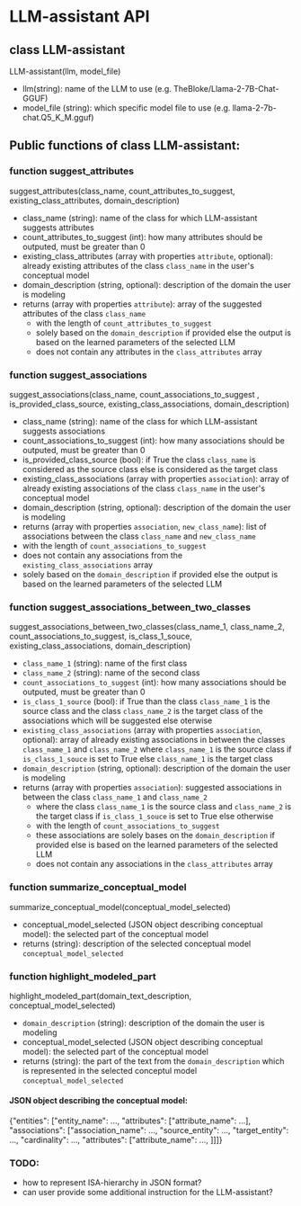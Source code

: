 # LLM-assistant API

## class LLM-assistant
LLM-assistant(llm, model_file)
- llm(string): name of the LLM to use (e.g. TheBloke/Llama-2-7B-Chat-GGUF)
- model_file (string): which specific model file to use (e.g. llama-2-7b-chat.Q5_K_M.gguf)

## Public functions of class LLM-assistant:
  
### function suggest_attributes
suggest_attributes(class_name, count_attributes_to_suggest, existing_class_attributes, domain_description)

- class_name (string): name of the class for which LLM-assistant suggests attributes
- count_attributes_to_suggest (int): how many attributes should be outputed, must be greater than 0
- existing_class_attributes (array with properties `attribute`, optional): already existing attributes of the class `class_name` in the user's conceptual model
- domain_description (string, optional): description of the domain the user is modeling
- returns (array with properties `attribute`): array of the suggested attributes of the class `class_name`
	- with the length of `count_attributes_to_suggest` 
	- solely based on the `domain_description` if provided  else the output is based on the learned parameters of the selected LLM
	-  does not contain any attributes in the `class_attributes` array

  
### function suggest_associations

suggest_associations(class_name, count_associations_to_suggest , is_provided_class_source, existing_class_associations, domain_description)
- class_name (string): name of the class for which LLM-assistant suggests associations
- count_associations_to_suggest (int): how many associations should be outputed, must be greater than 0
- is_provided_class_source (bool): if True the class `class_name` is considered as the source class else is considered as the target class
- existing_class_associations (array with properties `association`): array of already existing associations of the class `class_name` in the user's conceptual model
- domain_description (string, optional): description of the domain the user is modeling
- returns (array with properties `association`, `new_class_name`): list of associations between the class `class_name` and `new_class_name`
- with the length of `count_associations_to_suggest`
- does not contain any associations from the `existing_class_associations` array
- solely based on the `domain_description` if provided else the output is based on the learned parameters of the selected LLM

  
### function suggest_associations_between_two_classes

suggest_associations_between_two_classes(class_name_1, class_name_2, count_associations_to_suggest, is_class_1_souce, existing_class_associations, domain_description)

-  `class_name_1` (string): name of the first class
-  `class_name_2` (string): name of the second class
-  `count_associations_to_suggest` (int): how many associations should be outputed, must be greater than 0
-  `is_class_1_source` (bool): if True than the class `class_name_1` is the source class and the class `class_name_2` is the target class of the associations which will be suggested else oterwise
-  `existing_class_associations` (array with properties `association`, optional): array of already existing associations in between the classes `class_name_1` and `class_name_2` where `class_name_1` is the source class if `is_class_1_souce` is set to True else `class_name_1` is the target class
-  `domain_description` (string, optional): description of the domain the user is modeling
- returns (array with properties `association`): suggested associations in between the class `class_name_1` and `class_name_2`
	- where the class `class_name_1` is the source class and `class_name_2` is the target class if `is_class_1_souce` is set to True else otherwise
	- with the length of `count_associations_to_suggest `
	- these associations are solely bases on the `domain_description` if provided else is based on the learned parameters of the selected LLM
	- does not contain any associations in the `class_attributes` array

  
### function summarize_conceptual_model

summarize_conceptual_model(conceptual_model_selected)

- conceptual_model_selected (JSON object describing conceptual model): the selected part of the conceptual model
- returns (string): description of the selected conceptual model `conceptual_model_selected`

  
    
### function highlight_modeled_part

highlight_modeled_part(domain_text_description, conceptual_model_selected)

-  `domain_description` (string): description of the domain the user is modeling
- conceptual_model_selected (JSON object describing conceptual model): the selected part of the conceptual model
- returns (string): the part of the text from the `domain_description` which is represented in the selected conceptul model `conceptual_model_selected`

  

#### JSON object describing the conceptual model:

{"entities": ["entity_name": ..., "attributes": ["attribute_name": ...], "associations": ["association_name": ..., "source_entity": ..., "target_entity": ..., "cardinality": ..., "attributes": ["attribute_name": ..., ]]]}


### TODO:
- how to represent ISA-hierarchy in JSON format?
- can user provide some additional instruction for the LLM-assistant?